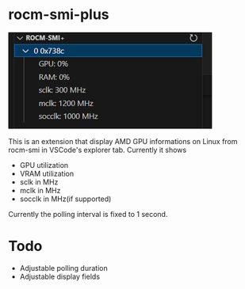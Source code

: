 # rocm-smi-plus
![Demo](https://raw.githubusercontent.com/Serge45/rocm-smi-plus/main/images/demo.png)

This is an extension that display AMD GPU informations on Linux from rocm-smi in VSCode's explorer tab. Currently it shows
 - GPU utilization
 - VRAM utilization
 - sclk in MHz
 - mclk in MHz
 - socclk in MHz(if supported)

Currently the polling interval is fixed to 1 second.

# Todo
 - Adjustable polling duration
 - Adjustable display fields